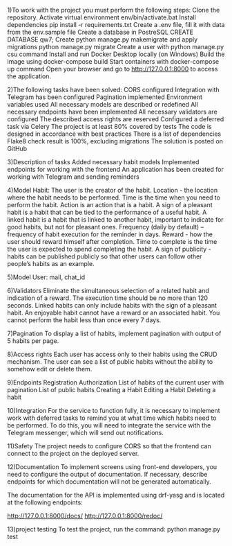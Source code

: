 1)To work with the project you must perform the following steps:
Clone the repository.
Activate virtual environment env/bin/activate.bat
Install dependencies pip install -r requirements.txt
Create a .env file, fill it with data from the env.sample file
Create a database in PostreSQL CREATE DATABASE qw7;
Create python manage.py makemigrate and apply migrations python manage.py migrate
Create a user with python manage.py csu command
Install and run Docker Desktop locally (on Windows)
Build the image using docker-compose build
Start containers with docker-compose up command
Open your browser and go to http://127.0.0.1:8000 to access the application.


2)The following tasks have been solved:
CORS configured
Integration with Telegram has been configured
Pagination implemented
Environment variables used
All necessary models are described or redefined
All necessary endpoints have been implemented
All necessary validators are configured
The described access rights are reserved
Configured a deferred task via Celery
The project is at least 80% covered by tests
The code is designed in accordance with best practices
There is a list of dependencies
Flake8 check result is 100%, excluding migrations
The solution is posted on GitHub


3)Description of tasks
Added necessary habit models
Implemented endpoints for working with the frontend
An application has been created for working with Telegram and sending reminders


4)Model Habit:
The user is the creator of the habit.
Location - the location where the habit needs to be performed.
Time is the time when you need to perform the habit.
Action is an action that is a habit.
A sign of a pleasant habit is a habit that can be tied to the performance of a useful habit.
A linked habit is a habit that is linked to another habit, important to indicate for good habits, but not for pleasant ones.
Frequency (daily by default) – frequency of habit execution for the reminder in days.
Reward - how the user should reward himself after completion.
Time to complete is the time the user is expected to spend completing the habit.
A sign of publicity - habits can be published publicly so that other users can follow other people’s habits as an example.


5)Model User:
mail,
chat_id


6)Validators
Eliminate the simultaneous selection of a related habit and indication of a reward.
The execution time should be no more than 120 seconds.
Linked habits can only include habits with the sign of a pleasant habit.
An enjoyable habit cannot have a reward or an associated habit.
You cannot perform the habit less than once every 7 days.


7)Pagination
To display a list of habits, implement pagination with output of 5 habits per page.


8)Access rights
Each user has access only to their habits using the CRUD mechanism.
The user can see a list of public habits without the ability to somehow edit or delete them.


9)Endpoints
Registration
Authorization
List of habits of the current user with pagination
List of public habits
Creating a Habit
Editing a Habit
Deleting a habit


10)Integration
For the service to function fully, it is necessary to implement work with deferred tasks to remind you at what time which habits need to be performed. To do this, you will need to integrate the service with the Telegram messenger, which will send out notifications.


11)Safety
The project needs to configure CORS so that the frontend can connect to the project on the deployed server.


12)Documentation
To implement screens using front-end developers, you need to configure the output of documentation. If necessary, describe endpoints for which documentation will not be generated automatically.

The documentation for the API is implemented using drf-yasg and is located at the following endpoints:

http://127.0.0.1:8000/docs/
http://127.0.0.1:8000/redoc/


13)project testing
To test the project, run the command: python manage.py test
